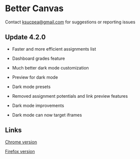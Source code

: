 <h1>Better Canvas</h1>

Contact ksucpea@gmail.com for suggestions or reporting issues

<h2>Update 4.2.0</h3>

- Faster and more efficient assignments list

- Dashboard grades feature

- Much better dark mode customization

- Preview for dark mode

- Dark mode presets

- Removed assignment potentials and link preview features

- Dark mode improvements

- Dark mode can now target iframes

<h2>Links</h2>

[Chrome version](https://chrome.google.com/webstore/detail/better-canvas/cndibmoanboadcifjkjbdpjgfedanolh)

[Firefox version](https://addons.mozilla.org/addon/better-canvas/)
